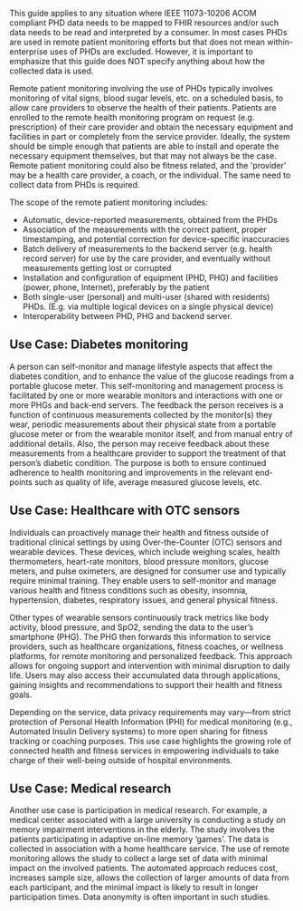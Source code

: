 This guide applies to any situation where IEEE 11073-10206 ACOM compliant PHD data needs to be mapped to FHIR resources and/or such data needs to be read and interpreted by a consumer. In most cases PHDs are used in remote patient monitoring efforts but that does not mean within-enterprise uses of PHDs are excluded. However, it is important to emphasize that this guide does NOT specify anything about how the collected data is used.

Remote patient monitoring involving the use of PHDs typically involves monitoring of vital signs, blood sugar levels, etc. on a scheduled basis, to allow care providers to observe the health of their patients. Patients are enrolled to the remote health monitoring program on request (e.g. prescription) of their care provider and obtain the necessary equipment and facilities in part or completely from the service provider. Ideally, the system should be simple enough that patients are able to install and operate the necessary equipment themselves, but that may not always be the case. Remote patient monitoring could also be fitness related, and the 'provider' may be a health care provider, a coach, or the individual. The same need to collect data from PHDs is required.

The scope of the remote patient monitoring includes:

* Automatic, device-reported measurements, obtained from the PHDs
* Association of the measurements with the correct patient, proper timestamping, and potential correction for device-specific inaccuracies
* Batch delivery of measurements to the backend server (e.g. health record server) for use by the care provider, and eventually without measurements getting lost or corrupted
* Installation and configuration of equipment (PHD, PHG) and facilities (power, phone, Internet), preferably by the patient
* Both single-user (personal) and multi-user (shared with residents) PHDs. (E.g. via multiple logical devices on a single physical device)
* Interoperability between PHD, PHG and backend server.


Use Case: Diabetes monitoring
-
A person can self-monitor and manage lifestyle aspects that affect the diabetes condition, and to enhance the value of the glucose readings from a portable glucose meter. This self-monitoring and management process is facilitated by one or more wearable monitors and interactions with one or more PHGs and back-end servers. The feedback the person receives is a function of continuous measurements collected by the monitor(s) they wear, periodic measurements about their physical state from a portable glucose meter or from the wearable monitor itself, and from manual entry of additional details. Also, the person may receive feedback about these measurements from a healthcare provider to support the treatment of that person’s diabetic condition. The purpose is both to ensure continued adherence to health monitoring and improvements in the relevant end-points such as quality of life, average measured glucose levels, etc.

Use Case: Healthcare with OTC sensors
-
Individuals can proactively manage their health and fitness outside of traditional clinical settings by using Over-the-Counter (OTC) sensors and wearable devices. These devices, which include weighing scales, health thermometers, heart-rate monitors, blood pressure monitors, glucose meters, and pulse oximeters, are designed for consumer use and typically require minimal training. They enable users to self-monitor and manage various health and fitness conditions such as obesity, insomnia, hypertension, diabetes, respiratory issues, and general physical fitness.

Other types of wearable sensors continuously track metrics like body activity, blood pressure, and SpO2, sending the data to the user’s smartphone (PHG). The PHG then forwards this information to service providers, such as healthcare organizations, fitness coaches, or wellness platforms, for remote monitoring and personalized feedback. This approach allows for ongoing support and intervention with minimal disruption to daily life. Users may also access their accumulated data through applications, gaining insights and recommendations to support their health and fitness goals.

Depending on the service, data privacy requirements may vary—from strict protection of Personal Health Information (PHI) for medical monitoring (e.g., Automated Insulin Delivery systems) to more open sharing for fitness tracking or coaching purposes. This use case highlights the growing role of connected health and fitness services in empowering individuals to take charge of their well-being outside of hospital environments.

Use Case: Medical research
-
Another use case is participation in medical research. For example, a medical center associated with a large university is conducting a study on memory impairment interventions in the elderly. The study involves the patients participating in adaptive on-line memory ‘games’. The data is collected in association with a home healthcare service. The use of remote monitoring allows the study to collect a large set of data with minimal impact on the involved patients. The automated approach reduces cost, increases sample size, allows the collection of larger amounts of data from each participant, and the minimal impact is likely to result in longer participation times. Data anonymity is often important in such studies. 
